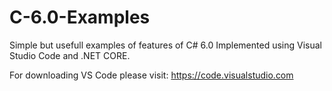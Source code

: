 # C-6.0-Examples
Simple but usefull examples of features of C# 6.0 Implemented using Visual Studio Code and .NET CORE.

For downloading VS Code please visit: https://code.visualstudio.com
